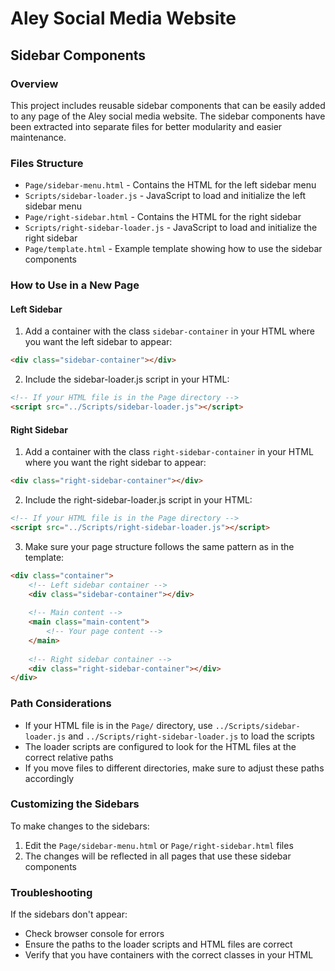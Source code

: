 # Aley Social Media Website

## Sidebar Components

### Overview
This project includes reusable sidebar components that can be easily added to any page of the Aley social media website. The sidebar components have been extracted into separate files for better modularity and easier maintenance.

### Files Structure
- `Page/sidebar-menu.html` - Contains the HTML for the left sidebar menu
- `Scripts/sidebar-loader.js` - JavaScript to load and initialize the left sidebar menu
- `Page/right-sidebar.html` - Contains the HTML for the right sidebar
- `Scripts/right-sidebar-loader.js` - JavaScript to load and initialize the right sidebar
- `Page/template.html` - Example template showing how to use the sidebar components

### How to Use in a New Page

#### Left Sidebar
1. Add a container with the class `sidebar-container` in your HTML where you want the left sidebar to appear:

```html
<div class="sidebar-container"></div>
```

2. Include the sidebar-loader.js script in your HTML:

```html
<!-- If your HTML file is in the Page directory -->
<script src="../Scripts/sidebar-loader.js"></script>
```

#### Right Sidebar
1. Add a container with the class `right-sidebar-container` in your HTML where you want the right sidebar to appear:

```html
<div class="right-sidebar-container"></div>
```

2. Include the right-sidebar-loader.js script in your HTML:

```html
<!-- If your HTML file is in the Page directory -->
<script src="../Scripts/right-sidebar-loader.js"></script>
```

3. Make sure your page structure follows the same pattern as in the template:

```html
<div class="container">
    <!-- Left sidebar container -->
    <div class="sidebar-container"></div>
    
    <!-- Main content -->
    <main class="main-content">
        <!-- Your page content -->
    </main>
    
    <!-- Right sidebar container -->
    <div class="right-sidebar-container"></div>
</div>
```

### Path Considerations
- If your HTML file is in the `Page/` directory, use `../Scripts/sidebar-loader.js` and `../Scripts/right-sidebar-loader.js` to load the scripts
- The loader scripts are configured to look for the HTML files at the correct relative paths
- If you move files to different directories, make sure to adjust these paths accordingly

### Customizing the Sidebars
To make changes to the sidebars:
1. Edit the `Page/sidebar-menu.html` or `Page/right-sidebar.html` files
2. The changes will be reflected in all pages that use these sidebar components

### Troubleshooting
If the sidebars don't appear:
- Check browser console for errors
- Ensure the paths to the loader scripts and HTML files are correct
- Verify that you have containers with the correct classes in your HTML 